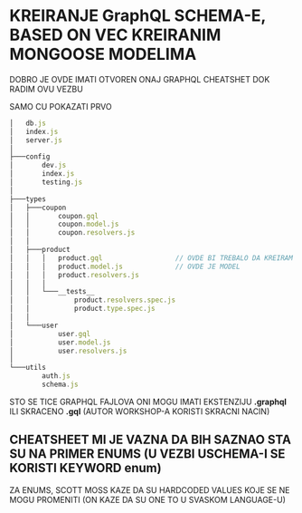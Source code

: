 # KREIRANJE GraphQL SCHEMA-E, BASED ON VEC KREIRANIM MONGOOSE MODELIMA

DOBRO JE OVDE IMATI OTVOREN ONAJ GRAPHQL CHEATSHET DOK RADIM OVU VEZBU

SAMO CU POKAZATI PRVO

```javascript
│   db.js
│   index.js
│   server.js
│
├───config
│       dev.js
│       index.js
│       testing.js
│
├───types
│   ├───coupon
│   │       coupon.gql
│   │       coupon.model.js
│   │       coupon.resolvers.js
│   │
│   ├───product
│   │   │   product.gql                  // OVDE BI TREBALO DA KREIRAM SCHEMA-U BASED ON MODELS
│   │   │   product.model.js             // OVDE JE MODEL
│   │   │   product.resolvers.js
│   │   │
│   │   └───__tests__
│   │           product.resolvers.spec.js
│   │           product.type.spec.js
│   │
│   └───user
│           user.gql
│           user.model.js
│           user.resolvers.js
│
└───utils
        auth.js
        schema.js
```

STO SE TICE GRAPHQL FAJLOVA ONI MOGU IMATI EKSTENZIJU **.graphql** ILI SKRACENO **.gql** (AUTOR WORKSHOP-A KORISTI SKRACNI NACIN)

## CHEATSHEET MI JE VAZNA DA BIH SAZNAO STA SU NA PRIMER ENUMS (U VEZBI  USCHEMA-I SE KORISTI KEYWORD enum)

ZA ENUMS, SCOTT MOSS KAZE DA SU HARDCODED VALUES KOJE SE NE MOGU PROMENITI (ON KAZE DA SU ONE TO U SVASKOM LANGUAGE-U)
